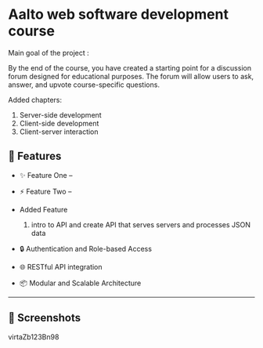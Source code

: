 # Aalto web software development course
Main goal of the project :
 
By the end of the course, you have created a starting point for a discussion forum designed for educational purposes. The forum will allow users to ask, answer, and upvote course-specific questions.

Added chapters:
1. Server-side development
2. Client-side development
3. Client-server interaction


## 🚀 Features

- ✨ Feature One – 
- ⚡ Feature Two –
-  Added Feature 
    1. intro to API and create API that serves servers and processes JSON data





- 🔒 Authentication and Role-based Access
- 🌐 RESTful API integration
- 📦 Modular and Scalable Architecture

---

## 📸 Screenshots


virtaZb123Bn98